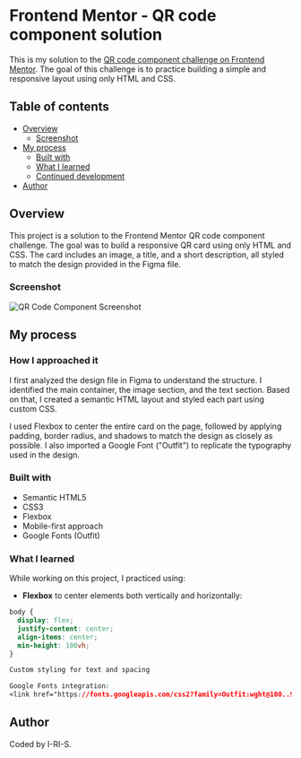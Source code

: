 # Frontend Mentor - QR code component solution

This is my solution to the [QR code component challenge on Frontend Mentor](https://www.frontendmentor.io/challenges/qr-code-component-iux_sIO_H). The goal of this challenge is to practice building a simple and responsive layout using only HTML and CSS.

## Table of contents

- [Overview](#overview)
  - [Screenshot](#screenshot)
- [My process](#my-process)
  - [Built with](#built-with)
  - [What I learned](#what-i-learned)
  - [Continued development](#continued-development)
- [Author](#author)

## Overview

This project is a solution to the Frontend Mentor QR code component challenge. The goal was to build a responsive QR card using only HTML and CSS. The card includes an image, a title, and a short description, all styled to match the design provided in the Figma file.

### Screenshot

![QR Code Component Screenshot](./images/screenshot.png)

## My process

### How I approached it

I first analyzed the design file in Figma to understand the structure. I identified the main container, the image section, and the text section. Based on that, I created a semantic HTML layout and styled each part using custom CSS.

I used Flexbox to center the entire card on the page, followed by applying padding, border radius, and shadows to match the design as closely as possible. I also imported a Google Font ("Outfit") to replicate the typography used in the design.

### Built with

- Semantic HTML5
- CSS3
- Flexbox
- Mobile-first approach
- Google Fonts (Outfit)

### What I learned

While working on this project, I practiced using:

- **Flexbox** to center elements both vertically and horizontally:

```css
body {
  display: flex;
  justify-content: center;
  align-items: center;
  min-height: 100vh;
}

Custom styling for text and spacing

Google Fonts integration:
<link href="https://fonts.googleapis.com/css2?family=Outfit:wght@100..900&display=swap" rel="stylesheet">
```

## Author

Coded by I-RI-S.
